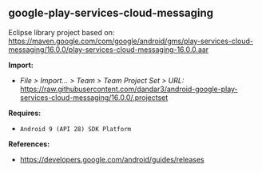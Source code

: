 ## google-play-services-cloud-messaging

Eclipse library project based on:<br/>
https://maven.google.com/com/google/android/gms/play-services-cloud-messaging/16.0.0/play-services-cloud-messaging-16.0.0.aar

**Import:**
- _File > Import... > Team > Team Project Set > URL:_<br/>
  https://raw.githubusercontent.com/dandar3/android-google-play-services-cloud-messaging/16.0.0/.projectset

**Requires:**
- `Android 9 (API 28) SDK Platform`

**References:**
- https://developers.google.com/android/guides/releases